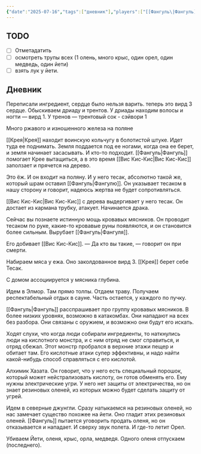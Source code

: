 ```yaml
---
{"date":"2025-07-16","tags":["дневник"],"players":["[[Фангуль\|Фангуль]]","[[Вис Кис-Кис\|Вис Кис-Кис]]","[[Крея\|Крея]]"],"campaign":"Oneshots/Beast Feast","world-date":null,"world-time-start":null,"dg-publish":true,"previous-session":"[[9 июля 2025]]","next-session":"[[25 июля 2025]]","permalink":"/16-iyulya-2025/","dgPassFrontmatter":true}
---
```



## TODO
- [ ] Отметадатить
- [ ] осмотреть трупы всех (1 олень, много крыс, один орел, один медведь, один йети)
- [ ] взять лук у йети.

## Дневник
Переписали ингредиент, сердце было нельзя варить. теперь  это вирд 3 сердце.
Обыскиваем дриаду и трентов.
У дриады находим волосы и ногти — вирд 1.
У тренов — трентовый сок - сэйвори 1

Много ржавого и изношенного железа на поляне

[[Крея\|Крея]] находит воинскую кольчугу в болотистой штуке. Идет туда ее поднимать. Земля поддается под ее ногами, когда она ее берет, и земля начинает засасывать. И кто-то подходит. [[Фангуль\|Фангуль]] помогает Крее вытащиться, а в это время [[Вис Кис-Кис\|Вис Кис-Кис]] заползает и прячется на дерево. 

Это ёж. И он входит на поляну. И у него тесак, абсолютно такой же, который шрам оставил [[Фангуль\|Фангулю]]. Он указывает тесаком в нашу сторону и говорит, надеюсь жертва не будет сопротивляться. 

[[Вис Кис-Кис\|Вис Кис-Кис]] с дерева выдергивает у него тесак. Он достает из кармана трубку, атакует. Начинается драка.

Сейчас вы познаете истинную мощь кровавых мясников. Он проводит тесаком по руке, какие-то кровавые руны появляются, и он становится более сильным. Вырубает [[Фангуль\|Фангуля]].

Его добивает [[Вис Кис-Кис]]. — Да кто вы такие, — говорит он при смерти.

Набираем мяса у ежа. Оно заколдованное вирд 3. [[Крея]] берет себе Тесак.

С домом ассоциируется у мясника глубина.

Идем в Элмор. Там прямо толпы. Отдаем траву. Получаем респектабельный отдых в сауне. Часть остается, у каждого по пучку. 

[[Фангуль\|Фангуль]] расспрашивает про группу кровавых мясников. В более низких уровнях, возможно в катакомбах. Они нападают на всех без разбора. Они связаны с оружием, и возможно они будут его искать. 

Ходят слухи, что когда люди собирали ингредиенты, то наткнулись люди на кислотного монстра, и с ним отряд не смог справиться, и отряд сбежал. Этот монстр пробрался в верхние этажи пещер и обитает там. Его кислотные атаки супер эффективны, и надо найти какой-нибудь способ справляться с его кислотой. 

Алхимик Хазата. Он говорит, что у него есть специальный порошок, который может нейстрализовать кислоту, он готов обменять его. Ему нужны электрические угри. У него нет защиты от электричества, но он знает резиновых оленей, из которых можно будет сделать защиту от угрей. 

Идем в северные джунгли. Сразу натыкаемся на резиновых оленей, но нас замечает существо похожее на йети. Оно гладит этих резиновых оленей. [[Фангуль]] пытается уговорить продать оленя, но он отказывается и нападает.  И сверху звук полета. И где-то летит Орел. 

Убиваем Йети, оленя, крыс, орла, медведя. Одного оленя отпускаем (последнего).